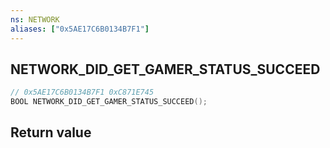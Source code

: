 ```yaml
---
ns: NETWORK
aliases: ["0x5AE17C6B0134B7F1"]
---
```

## NETWORK_DID_GET_GAMER_STATUS_SUCCEED

```c
// 0x5AE17C6B0134B7F1 0xC871E745
BOOL NETWORK_DID_GET_GAMER_STATUS_SUCCEED();
```


## Return value
